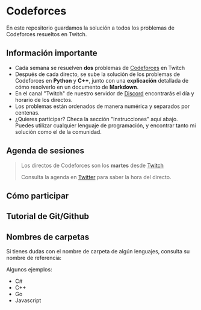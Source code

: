 # Codeforces
En este repositorio guardamos la solución a todos los problemas de Codeforces resueltos en Twitch.

## Información importante
- Cada semana se resuelven **dos** problemas de [Codeforces](https://codeforces.com/problemset) en Twitch
- Después de cada directo, se sube la solución de los problemas de Codeforces en **Python** y **C++**, junto con una **explicación** detallada de cómo resolverlo en un documento de **Markdown**.
- En el canal "Twitch" de nuestro servidor de [Discord](https://discord.gg/26c9JNxn) encontrarás el día y horario de los directos.
- Los problemas están ordenados de manera numérica y separados por centenas.
- ¿Quieres participar? Checa la sección "Instrucciones" aquí abajo. Puedes utilizar cualquier lenguaje de programación, y encontrar tanto mi solución como el de la comunidad.

## Agenda de sesiones
> Los directos de Codeforces son los **martes** desde [Twitch](https://www.twitch.tv/raylogvt)
> 
> Consulta la agenda en [Twitter](https://twitter.com/RaylogVT) para saber la hora del directo.

## Cómo participar

## Tutorial de Git/Github

## Nombres de carpetas
Si tienes dudas con el nombre de carpeta de algún lenguajes, consulta su nombre de referencia:

Algunos ejemplos:
- C#
- C++
- Go
- Javascript
